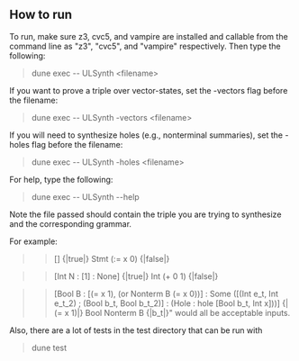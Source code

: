 ## How to run

To run, make sure z3, cvc5, and vampire are installed and callable from the command line as "z3", "cvc5", and "vampire" respectively. Then type the following:

> dune exec -- ULSynth \<filename\>

If you want to prove a triple over vector-states, set the -vectors flag before the filename:

> dune exec -- ULSynth -vectors \<filename\>

If you will need to synthesize holes (e.g., nonterminal summaries), set the -holes flag before the filename:

> dune exec -- ULSynth -holes \<filename\>

For help, type the following:

> dune exec -- ULSynth --help

Note the file passed should contain the triple you are trying to synthesize and the corresponding grammar. 

For example:

>> [] {|true|} Stmt (:= x 0) {|false|}

>> [Int N : [1] : None] {|true|} Int (+ 0 1) {|false|}

>> [Bool B : [(= x 1), (or Nonterm B (= x 0))] : Some ([(Int e_t, Int e_t_2) ; (Bool b_t, Bool b_t_2)] : (Hole : hole [Bool b_t, Int x]))] {|(= x 1)|} Bool Nonterm B {|b_t|}" would all be acceptable inputs.


Also, there are a lot of tests in the test directory that can be run with 

>dune test

